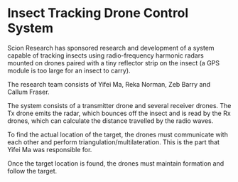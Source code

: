 # Insect Tracking Drone Control System
Scion Research has sponsored research and development of a system capable of tracking insects using radio-frequency harmonic radars mounted on drones paired with a tiny reflector strip on the insect (a GPS module is too large for an insect to carry).
  
The research team consists of Yifei Ma, Reka Norman, Zeb Barry and Callum Fraser.  
  
The system consists of a transmitter drone and several receiver drones. The Tx drone emits the radar, which bounces off the insect and is read by the Rx drones, which can calculate the distance travelled by the radio waves.  
  
To find the actual location of the target, the drones must communicate with each other and perform triangulation/multilateration. This is the part that Yifei Ma was responsible for.

Once the target location is found, the drones must maintain formation and follow the target.
